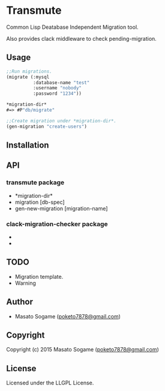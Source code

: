 # Transmute

Common Lisp Deatabase Independent Migration tool.

Also provides clack middleware to check pending-migration.

## Usage

```lisp
;;Run migrations.
(migrate (:mysql
          :database-name "test"
          :username "nobody"
          :password "1234"))

*migration-dir*
#=> #P"db/migrate"

;;Create migration under *migration-dir*.
(gen-migration "create-users")
```

## Installation

## API

### transmute package

- \*migration-dir\*
- migration [db-spec]
- gen-new-migration [migration-name]

### clack-migration-checker package

- <clack-migration-checker>
- <caveman-migration-checker>

## TODO

- Migration template.
- Warning

## Author

* Masato Sogame (poketo7878@gmail.com)

## Copyright

Copyright (c) 2015 Masato Sogame (poketo7878@gmail.com)

## License

Licensed under the LLGPL License.
